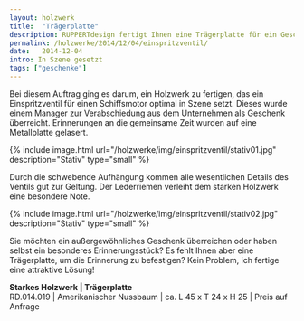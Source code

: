 ```yaml
---
layout: holzwerk
title:  "Trägerplatte"
description: RUPPERTdesign fertigt Ihnen eine Trägerplatte für ein Geschenk oder Erinnerungsstück. Mit einer Trägerplatte kommt ein Gegenstand richtig zur Geltung.
permalink: /holzwerke/2014/12/04/einspritzventil/
date:   2014-12-04
intro: In Szene gesetzt
tags: ["geschenke"]
---
```



Bei diesem Auftrag ging es darum, ein Holzwerk zu fertigen, 
das ein Einspritzventil für einen Schiffsmotor optimal in Szene setzt. 
Dieses wurde einem Manager zur Verabschiedung aus dem Unternehmen als Geschenk überreicht. 
Erinnerungen an die gemeinsame Zeit wurden auf eine Metallplatte gelasert.

{% include image.html url="/holzwerke/img/einspritzventil/stativ01.jpg" description="Stativ" type="small" %}

Durch die schwebende Aufhängung kommen alle wesentlichen Details des Ventils gut zur Geltung. 
Der Lederriemen verleiht dem starken Holzwerk eine besondere Note.

{% include image.html url="/holzwerke/img/einspritzventil/stativ02.jpg" description="Stativ" type="small" %}

Sie möchten ein außergewöhnliches Geschenk überreichen oder haben selbst ein 
besonderes Erinnerungsstück? 
Es fehlt Ihnen aber eine Trägerplatte, um die Erinnerung zu befestigen? 
Kein Problem, ich fertige eine attraktive Lösung!
	
**Starkes Holzwerk \| Trägerplatte**       
RD.014.019  \| 	Amerikanischer Nussbaum \| ca. L 45 x T 24 x H 25 \| Preis auf Anfrage